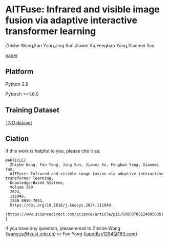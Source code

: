# AITFuse: Infrared and visible image fusion via adaptive interactive transformer learning
Zhishe Wang,Fan Yang,Jing Sun,Jiawei Xu,Fengbao Yang,Xiaomei Yan

[paper](https://www.sciencedirect.com/science/article/pii/S0950705124005835)

## Platform
Python 3.9

Pytorch >=1.6.0

## Training Dataset

[TNO dataset](https://figshare.com/articles/dataset/TNO_Image_Fusion_Dataset/1008029) 



## Ciation
If this work is helpful to you, please cite it as:
```
@ARTICLE{
  Zhishe Wang, Fan Yang, Jing Sun, Jiawei Xu, Fengbao Yang, Xiaomei Yan,
  AITFuse: Infrared and visible image fusion via adaptive interactive transformer learning,
  Knowledge-Based Systems,
  Volume 299,
  2024,
  111949,
  ISSN 0950-7051,
  https://doi.org/10.1016/j.knosys.2024.111949.
  (https://www.sciencedirect.com/science/article/pii/S0950705124005835)
}
 ```
If you have any question, please email to Zhishe Wang (wangzs@tyust.edu.cn) or Fan Yang (japddlzy1204@163.com).
